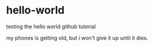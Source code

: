# hello-world
testing the hello world github tutorial

my phones is getting old, but i won't give it up until it dies.
